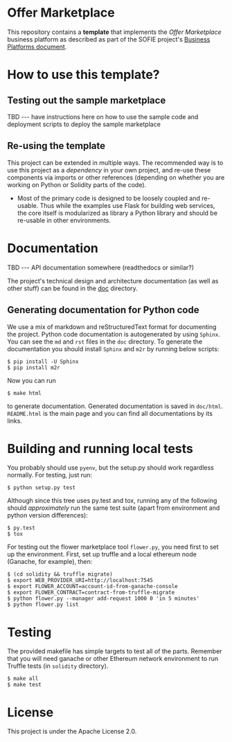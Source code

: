 Offer Marketplace
=================

This repository contains a **template** that implements the *Offer
Marketplace* business platform as described as part of the SOFIE
project's [Business Platforms
document](https://media.voog.com/0000/0042/0957/files/SOFIE_D3.2-Business_Platform_Lab_Prototype_Release.pdf).

# How to use this template?

## Testing out the sample marketplace

TBD --- have instructions here on how to use the sample code and
deployment scripts to deploy the sample marketplace

## Re-using the template

This project can be extended in multiple ways. The recommended way is
to use this project as a *dependency* in your own project, and re-use
these components via imports or other references (depending on whether
you are working on Python or Solidity parts of the code).

* Most of the primary code is designed to be loosely coupled and
  re-usable. Thus while the examples use Flask for building web
  services, the core itself is modularized as library a Python library
  and should be re-usable in other environments.

# Documentation

TBD --- API documentation somewhere (readthedocs or similar?)

The project's technical design and architecture documentation (as well
as other stuff) can be found in the [doc](/doc/README.md) directory.

## Generating documentation for Python code

We use a mix of markdown and reStructuredText format for documenting the project. Python code documentation is 
autogenerated by using `Sphinx`. You can see the `md` and `rst` files in the `doc` directory. To generate the 
documentation you should install `Sphinx` and `m2r` by running below scripts:

    $ pip install -U Sphinx
    $ pip install m2r

Now you can run 

    $ make html

to generate documentation. Generated documentation is saved in
 `doc/html`. `README.html` is the main page and you can find all documentations by its links.

# Building and running local tests

You probably should use `pyenv`, but the setup.py should work
regardless normally. For testing, just run:

	$ python setup.py test

Although since this tree uses py.test and tox, running any of the
following should *approximately* run the same test suite (apart from
environment and python version differences):

	$ py.test
	$ tox

For testing out the flower marketplace tool `flower.py`, you need
first to set up the environment. First, set up truffle and a local
ethereum node (Ganache, for example), then:

	$ (cd solidity && truffle migrate)
	$ export WEB_PROVIDER_URI=http://localhost:7545
	$ export FLOWER_ACCOUNT=account-id-from-ganache-console
	$ export FLOWER_CONTRACT=contract-from-truffle-migrate
	$ python flower.py --manager add-request 1000 0 'in 5 minutes'
	$ python flower.py list

# Testing

The provided makefile has simple targets to test all of the
parts. Remember that you will need ganache or other Ethereum network
environment to run Truffle tests (in `solidity` directory).

	$ make all
	$ make test

# License

This project is under the Apache License 2.0.
